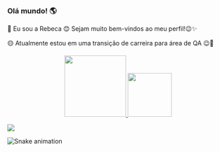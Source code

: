 ### Olá mundo! 🌎

👋 Eu sou a Rebeca 😊 Sejam muito bem-vindos ao meu perfil!😉✨


🟡 Atualmente estou em uma transição de carreira para área de QA 😉🐞

<div align="center">
  <a href="https://github.com/rebecaPR">
  <img height="140em" src="https://github-readme-stats.vercel.app/api?username=rebecaPR&show_icons=true&theme=dracula&include_all_commits=true&count_private=true"/>
  <img height="100em" src="https://github-readme-stats.vercel.app/api/top-langs/?username=rebecaPR&layout=compact&langs_count=7&theme=dracula"/>
</div>

<div>
 

  <a href="https://www.linkedin.com/in/rebeca-ponciano-03376210a" target="_blank"><img src="https://img.shields.io/badge/-LinkedIn-%230077B5?style=for-the-badge&logo=linkedin&logoColor=white" target="_blank"></a> 
 
![Snake animation](https://github.com/rebecaPR/rebecaPR/blob/output/github-contribution-grid-snake.svg)
  </div>
